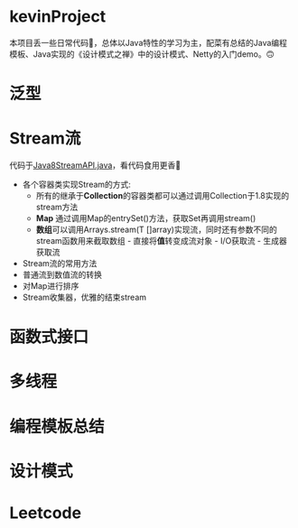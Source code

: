 # kevinProject
本项目丢一些日常代码💾，总体以Java特性的学习为主，配菜有总结的Java编程模板、Java实现的《设计模式之禅》中的设计模式、Netty的入门demo。🙃



# 泛型







# Stream流

代码于[Java8StreamAPI.java](https://github.com/ChengYongchao/kevinProject/blob/master/src/main/java/com/kevin/stream/Java8StreamAPI.java)，看代码食用更香🍋

- 各个容器类实现Stream的方式:
	 - 所有的继承于**Collection**的容器类都可以通过调用Collection于1.8实现的stream方法
	 - **Map** 通过调用Map的entrySet()方法，获取Set再调用stream()
	 - **数组**可以调用Arrays.stream(T []array)实现流，同时还有参数不同的stream函数用来截取数组
	  - 直接将**值**转变成流对象
	  - I/O获取流
	  - 生成器获取流
- Stream流的常用方法
- 普通流到数值流的转换
- 对Map进行排序
- Stream收集器，优雅的结束stream



# 函数式接口



# 多线程



# 编程模板总结



# 设计模式



# Leetcode 



